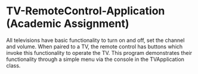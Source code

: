 # TV-RemoteControl-Application (Academic Assignment)
All televisions have basic functionality to turn on and off, set the channel and volume. When paired
to a TV, the remote control has buttons which invoke this functionality to operate the TV.
This program demonstrates their functionality through a simple menu via the console in the TVApplication 
class.
